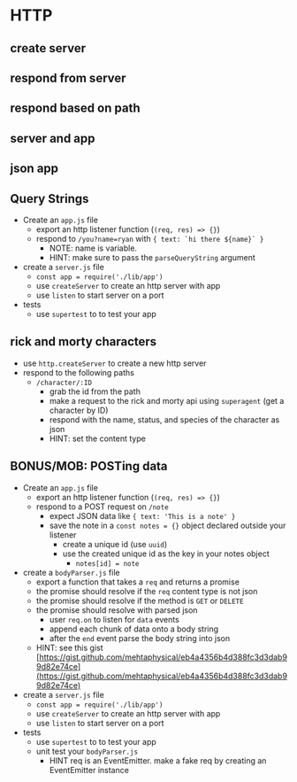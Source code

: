 # HTTP

## create server

<!-- * use `http.createServer` to create a new http server -->
<!-- * on each new request `console.log` "request incoming!" -->
<!-- * `listen` on port 7890 -->

## respond from server

<!-- * use `http.createServer` to create a new http server -->
<!-- * respond to each request with "<html><body>Thanks for visiting!</body></html>" -->
  <!-- * HINT: set your content type `res.setHeader('Content-Type', 'text/html') -->
<!-- * `listen` on port 7890 -->

## respond based on path

<!-- * use `http.createServer` to create a new http server -->
<!-- * respond to the following paths -->
  <!-- * `/birthday` -> "Happy Birthday" -->
  <!-- * `/tomorrow` -> "Tomorrow, Tomorrow" -->
  <!-- * BONUS: `/birthday/tomorrow` -> "Tomorrow is your birthday" -->
<!-- * NOTES:
  * get the url with `req.url`
  * use `url.parse` to parse the url
  * get the pathname from the parsed url with `.pathname` -->

## server and app

<!-- * Create an `app.js` file -->
  <!-- * export an http listener function (`(req, res) => {}`) -->
  <!-- * respond to `/tester` with "testing123" -->
<!-- * create a `server.js` file -->
  <!-- * `const app = require('./lib/app')` -->
  <!-- * use `createServer` to create an http server with app -->
  <!-- * use `listen` to start server on a port
* tests
  * use `supertest` to to test your app -->

## json app

<!-- * Create an `app.js` file
  * export an http listener function (`(req, res) => {}`)
  * respond to `/tester` with `{ testing: 123 }`
  * HINT: set content type
* create a `server.js` file
  * `const app = require('./lib/app')`
  * use `createServer` to create an http server with app
  * use `listen` to start server on a port
* tests
  * use `supertest` to to test your app -->

## Query Strings

* Create an `app.js` file
  * export an http listener function (`(req, res) => {}`)
  * respond to `/you?name=ryan` with ```{ text: `hi there ${name}` }```
    * NOTE: name is variable.
    * HINT: make sure to pass the `parseQueryString` argument
* create a `server.js` file
  * `const app = require('./lib/app')`
  * use `createServer` to create an http server with app
  * use `listen` to start server on a port
* tests
  * use `supertest` to to test your app

## rick and morty characters

* use `http.createServer` to create a new http server
* respond to the following paths
  * `/character/:ID`
    * grab the id from the path
    * make a request to the rick and morty api using `superagent` (get a character by ID)
    * respond with the name, status, and species of the character as json
    * HINT: set the content type

## BONUS/MOB: POSTing data

* Create an `app.js` file
  * export an http listener function (`(req, res) => {}`)
  * respond to a POST request on `/note`
    * expect JSON data like `{ text: 'This is a note' }`
    * save the note in a `const notes = {}` object declared outside your listener
      * create a unique id (use `uuid`)
      * use the created unique id as the key in your notes object
        * `notes[id] = note`
* create a `bodyParser.js` file
  * export a function that takes a `req` and returns a promise
  * the promise should resolve if the `req` content type is not json
  * the promise should resolve if the method is `GET` or `DELETE`
  * the promise should resolve with parsed json
    * user `req.on` to listen for `data` events
    * append each chunk of data onto a body string
    * after the `end` event parse the body string into json
  * HINT: see this gist [https://gist.github.com/mehtaphysical/eb4a4356b4d388fc3d3dab99d82e74ce](https://gist.github.com/mehtaphysical/eb4a4356b4d388fc3d3dab99d82e74ce)
* create a `server.js` file
  * `const app = require('./lib/app')`
  * use `createServer` to create an http server with app
  * use `listen` to start server on a port
* tests
  * use `supertest` to to test your app
  * unit test your `bodyParser.js`
    * HINT req is an EventEmitter. make a fake req by creating an EventEmitter instance
